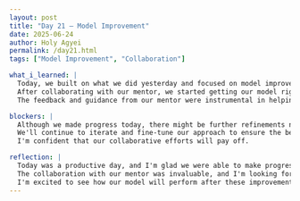 ```yaml
---
layout: post
title: "Day 21 – Model Improvement"
date: 2025-06-24
author: Holy Agyei
permalink: /day21.html
tags: ["Model Improvement", "Collaboration"]

what_i_learned: |
  Today, we built on what we did yesterday and focused on model improvement. 
  After collaborating with our mentor, we started getting our model right. 
  The feedback and guidance from our mentor were instrumental in helping us refine our approach.

blockers: |
  Although we made progress today, there might be further refinements needed to perfect our model. 
  We'll continue to iterate and fine-tune our approach to ensure the best results. 
  I'm confident that our collaborative efforts will pay off.

reflection: |
  Today was a productive day, and I'm glad we were able to make progress on our model. 
  The collaboration with our mentor was invaluable, and I'm looking forward to continuing our work. 
  I'm excited to see how our model will perform after these improvements.
---
```

